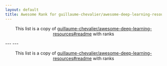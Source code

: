 ```yaml
---
layout: default
title: Awesome Rank for guillaume-chevalier/awesome-deep-learning-resources#readme
---
```


<p align="center">
	This list is a copy of <a href="https://github.com/guillaume-chevalier/awesome-deep-learning-resources#readme">guillaume-chevalier/awesome-deep-learning-resources#readme</a> with ranks
</p>
---
---
<p align="center">
	This list is a copy of <a href="https://github.com/guillaume-chevalier/awesome-deep-learning-resources#readme">guillaume-chevalier/awesome-deep-learning-resources#readme</a> with ranks
</p>
